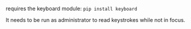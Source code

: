 requires the keyboard module:
`pip install keyboard`

It needs to be run as administrator to read keystrokes while not in focus.
